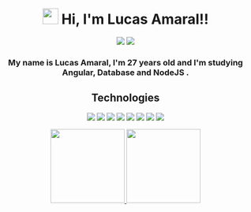 <h1 align="center"><img src="https://media.giphy.com/media/hvRJCLFzcasrR4ia7z/giphy.gif" width="32px"> Hi, I'm Lucas Amaral!!</h1>

<p align="center">
    <a href="https://discord.com/users/611682159518023690"><img src="https://img.shields.io/badge/-Discord-87221e?style=for-the-badge&labelColor=19799e&color=11799e&logo=discord&logoColor=white&link=https://discord.com/users/2373133826576875522" /></a>
  <a href="https://www.linkedin.com/in/lucas-amaral-1b174b8b/"><img src="https://img.shields.io/badge/-Linkedin-87221e?style=for-the-badge&labelColor=19799e&color=11799e&logo=linkedin&logoColor=white&link=https://www.linkedin.com/in/lucas-amaral-1b174b8b/%22" /></a>
</p>


<h3 align="center"> My name is Lucas Amaral, I'm 27 years old and I'm studying <b> Angular, Database and NodeJS </b>.</h4>

<h2 align="center"> Technologies </h2>

<p align="center">
  <img src="https://img.icons8.com/color/40/000000/html-5.svg">
  <img src="https://img.icons8.com/color/40/0080FF/css3.svg">
  <img src="https://img.icons8.com/color/40/000000/javascript.svg">
    <img src="https://img.icons8.com/color/40/typescript.svg">
  <img src="https://img.icons8.com/office/40/react.svg" >
   <img src="https://img.icons8.com/color/40/angularjs.svg">
    <img src="https://img.icons8.com/color/40/postgreesql.svg">
  <img src="https://img.icons8.com/windows/40/4caf50/node-js.svg">
  <!--<img src="https://img.icons8.com/color/40/000000/vue-js.png">
  <img src="https://img.icons8.com/ios/40/00758F/mysql-logo.png">
  <img src="https://img.icons8.com/color/40/000000/mongodb.png">
  <img src="https://img.icons8.com/color/40/000000/react-native.png">-->
</p>

<div align="center">
  <a href="https://github.com/Lucas-Silva-Amaral">
  <img height="150em" src="https://github-readme-stats.vercel.app/api?username=Lucas-Silva-Amaral&show_icons=true&theme=tokyonight&include_all_commits=true&count_private=true"/>
  <img height="150em" src="https://github-readme-stats.vercel.app/api/top-langs/?username=Lucas-Silva-Amaral&layout=compact&langs_count=7&theme=tokyonight"/>
</div>
